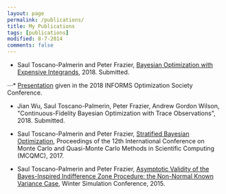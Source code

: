 ```yaml
---
layout: page
permalink: /publications/
title: My Publications
tags: [publications]
modified: 8-7-2014
comments: false
---
```


* Saul Toscano-Palmerin and Peter Frazier, <a href="https://arxiv.org/pdf/1803.08661.pdf" download="bqopaper.pdf">Bayesian Optimization with Expensive Integrands</a>, 2018. Submitted.

⋅⋅⋅* [Presentation](/saul/bqo.pdf) given in the 2018 INFORMS Optimization Society Conference.
   
* Jian Wu, Saul Toscano-Palmerin, Peter Frazier, Andrew Gordon Wilson, "Continuous-Fidelity Bayesian Optimization with Trace Observations", 2018. Submitted. 

* Saul Toscano-Palmerin and Peter Frazier,  <a href="https://arxiv.org/pdf/1602.02338.pdf" download="SBOpaper.pdf">Stratified Bayesian Optimization</a>, Proceedings of the 12th International Conference on Monte Carlo and Quasi-Monte Carlo Methods in Scientific Computing (MCQMC), 2017.

* Saul Toscano-Palmerin and Peter Frazier,  <a href="https://arxiv.org/pdf/1508.07720.pdf" download="BIZpaper.pdf">Asymptotic Validity of the Bayes-Inspired Indifference Zone Procedure: the Non-Normal Known Variance Case</a>, Winter Simulation Conference, 2015.


